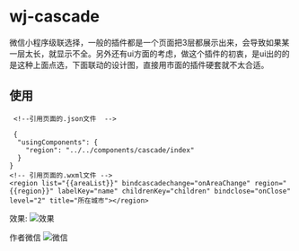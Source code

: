 # wj-cascade
微信小程序级联选择，一般的插件都是一个页面把3层都展示出来，会导致如果某一层太长，就显示不全。另外还有ui方面的考虑，做这个插件的初衷，是ui出的的是这种上面点选，下面联动的设计图，直接用市面的插件硬套就不太合适。

## 使用
```
 <!--引用页面的.json文件  -->

 {
  "usingComponents": {
    "region": "../../components/cascade/index"
  }
}
<!-- 引用页面的.wxml文件 -->
<region list="{{areaList}}" bindcascadechange="onAreaChange" region="{{region}}" labelKey="name" childrenKey="children" bindclose="onClose" level="2" title="所在城市"></region>
```

效果:
![效果](http://m.qpic.cn/psc?/V13eiHFe1CxpVk/TmEUgtj9EK6.7V8ajmQrEAT6GZtUd6RFEDNJ083c4Y1aBiDIMRTGmigZkYDs5j1u6.uzF7fA36l.TV17V5s3mLoXgOPgoGQNHGLDpj1cR1U!/b&bo=wAHAAwAAAAACh6E!&rf=viewer_4.gif)

作者微信
![微信](http://m.qpic.cn/psc?/V13eiHFe1CxpVk/TmEUgtj9EK6.7V8ajmQrEEniGxN87*NECA1QieSlYOS195sRoUjKCCUKi3my7Uw0RqVe4w3T4QUnayxT0T*AwE*MvY*QSrE0cOsSL1S*0UQ!/b&bo=rgGuAQAAAAABFzA!&rf=viewer_4.png)

